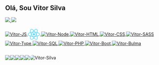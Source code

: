 
## Olá, Sou Vitor Silva 


<div align="left">
  <a href="https://github.com/SilvaVitor687">
  <img height="180em"  src="https://github-readme-stats.vercel.app/api/top-langs/?username=SilvaVitor687&layout=compact&langs_count=7&theme=dark"/>
  <img height="180em"  src="https://github-readme-stats.vercel.app/api?username=SilvaVitor687&show_icons=true&theme=dark&include_all_commits=true&count_private=true"/> 
</div>
  
<div style="display: inline_block"><br>
  <img align="center" alt="Vitor-JS" height="40" width="40" src="https://cdn.jsdelivr.net/gh/devicons/devicon/icons/javascript/javascript-original.svg">
  <img align="center" alt="Vitor-React" height="40" width="40"  src="https://raw.githubusercontent.com/devicons/devicon/master/icons/react/react-original.svg">
  <img align="center" alt="Vitor-Node" height="40" width="40"  src="https://cdn.jsdelivr.net/gh/devicons/devicon/icons/nodejs/nodejs-plain-wordmark.svg" />          
  <img align="center" alt="Vitor-HTML" height="40" width="40"  src="https://cdn.jsdelivr.net/gh/devicons/devicon/icons/html5/html5-plain-wordmark.svg"> 
  <img align="center" alt="Vitor-CSS" height="40" width="40"  src="https://cdn.jsdelivr.net/gh/devicons/devicon/icons/css3/css3-original-wordmark.svg" />
  <img align="center" alt="Vitor-SASS" height="40" width="40"  src="https://cdn.jsdelivr.net/gh/devicons/devicon/icons/sass/sass-original.svg" />            
  <img align="center" alt="Vitor-Type" height="40" width="40"  src="https://cdn.jsdelivr.net/gh/devicons/devicon/icons/typescript/typescript-original.svg" />
  <img align="center" alt="Vitor-SQL" height="40" width="40"  src="https://cdn.jsdelivr.net/gh/devicons/devicon/icons/mysql/mysql-original-wordmark.svg" />          
  <img align="center" alt="Vitor-PHP" height="40" width="40"   src="https://cdn.jsdelivr.net/gh/devicons/devicon/icons/php/php-plain.svg" />  
  <img align="center" alt="Vitor-Boot" height="40" width="40" src="https://cdn.jsdelivr.net/gh/devicons/devicon/icons/bootstrap/bootstrap-original.svg" /> 
  <img align="center" alt="Vitor-Bulma" height="40" width="40"  src="https://cdn.jsdelivr.net/gh/devicons/devicon/icons/bulma/bulma-plain.svg" />
              
 
</div>
  
##

<div>
   
 <a href="https://discord.com/channels/@me" target="_blank"><img align="left" src="https://img.shields.io/badge/-DISCORD-orange" target="_blank"></a>
  <a href="https://www.developeroom.com.br" target="_blank"><img align="left" src="https://img.shields.io/badge/-PORTF%C3%93LIO-blue" target="_blank"></a> 
  <a href = "mailto:vitorsilva@developeroom.com.br"><img align="left"  src="https://img.shields.io/badge/Microsoft_Outlook-0078D4?style=for-the-badge&logo=microsoft-outlook&logoColor=white" target="_blank"></a>
  <a href = "https://codepen.io/silvavitor687"><img align="left" src="https://img.shields.io/badge/Codepen-000000?style=for-the-badge&logo=codepen&logoColor=white" target="_blank"></a>
  <a href="https://www.linkedin.com/in/vitor-silva-5a7544175/" target="_blank"><img align="left" src="https://img.shields.io/badge/-LinkedIn-%230077B5?style=for-the-badge&logo=linkedin&logoColor=white" target="_blank"></a> 
</div>
<div>
    <img align="rigth"  alt="Vitor-Silva" height="150" width="150" style="border-radius:150px;" src="https://lh3.googleusercontent.com/a-/ACNPEu-XFQKX_9GqLCkTgIDcc0zTLaZpPbrw8F1OlIDY_w=s360-p-rw-no">
  </div>
